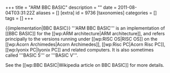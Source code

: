 +++
title = "ARM BBC BASIC"
description = ""
date = 2011-08-04T03:31:22Z
aliases = []
[extra]
id = 9736
[taxonomies]
categories = []
tags = []
+++

{{implementation|BBC BASIC}}
'''ARM BBC BASIC''' is an implementation of [[BBC BASIC]] for the [[wp:ARM architecture|ARM architecture]], and refers principally to the versions running under [[wp:RISC OS|RISC OS]] on the [[wp:Acorn Archimedes|Acorn Archimedes]], [[wp:Risc PC|Acorn Risc PC]], [[wp:Iyonix PC|Iyonix PC]] and related computers.  It is also sometimes called '''BASIC 5''' or '''BASIC V'''.

See the [[wp:BBC BASIC|Wikipedia article on BBC BASIC]] for more details.
